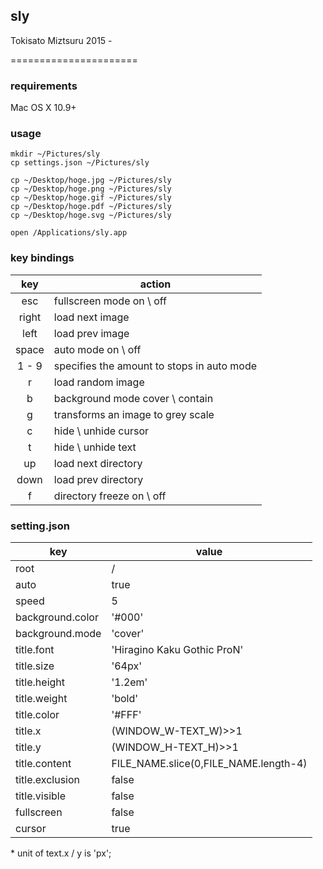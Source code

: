 ## sly   
Tokisato Miztsuru 2015 - 

======================
### requirements
Mac OS X 10.9+

### usage

    mkdir ~/Pictures/sly
    cp settings.json ~/Pictures/sly
    
    cp ~/Desktop/hoge.jpg ~/Pictures/sly
    cp ~/Desktop/hoge.png ~/Pictures/sly
    cp ~/Desktop/hoge.gif ~/Pictures/sly
    cp ~/Desktop/hoge.pdf ~/Pictures/sly
    cp ~/Desktop/hoge.svg ~/Pictures/sly
    
    open /Applications/sly.app
    
### key bindings

| key | action |
| :-: | --- |
| esc | fullscreen mode on \ off |
| right | load next image |
| left | load prev image |
| space | auto mode on \ off |
| 1 - 9 | specifies the amount to stops in auto mode |
| r | load random image |
| b | background mode cover \ contain |
| g | transforms an image to grey scale |
| c | hide \ unhide cursor |
| t | hide \ unhide text |
| up | load next directory |
| down | load prev directory |
| f | directory freeze on \ off |

### setting.json

| key | value |
| --- | --- |
| root | / |
| auto  | true |
| speed | 5 |
| background.color | '#000' |
| background.mode | 'cover' |
| title.font | 'Hiragino Kaku Gothic ProN' |
| title.size | '64px' |
| title.height | '1.2em' |
| title.weight | 'bold' |
| title.color | '#FFF' |
| title.x | (WINDOW_W-TEXT_W)>>1|
| title.y | (WINDOW_H-TEXT_H)>>1|
| title.content | FILE_NAME.slice(0,FILE_NAME.length-4) |
| title.exclusion | false |
| title.visible | false |
| fullscreen | false |
| cursor | true |

\* unit of text.x / y is 'px';


